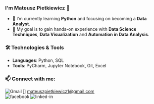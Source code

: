 

### I'm Mateusz Pietkiewicz  👋

- 🌱 I’m currently learning **Python** and focusing on becoming a **Data Analyst**.
- 🧠 My goal is to gain hands-on experience with **Data Science Techniques**, **Data Visualization** and **Automation in Data Analysis**.

### 🛠️ Technologies & Tools

- **Languages**: Python, SQL
- **Tools**: PyCharm, Jupyter Notebook, Git, Excel

### 📫 Connect with me:

[<img align="left" alt="Gmail" src="https://img.shields.io/badge/Gmail-D14836?style=for-the-badge&logo=gmail&logoColor=white" />] mateuszpietkiewicz1@gmail.com<br>
[<img align="left" alt="facebook" src="https://img.shields.io/badge/facebook-%231877F2.svg?&style=for-the-badge&logo=facebook&logoColor=white" />](https://www.facebook.com/mateusz.pietkiewicz.75/)[<img align="left" alt="linked-in" src="https://img.shields.io/badge/linkedin-%230077B5.svg?&style=for-the-badge&logo=linkedin&logoColor=white" />](https://www.linkedin.com/in/mateusz-pietkiewicz-54243a198/)<br>

